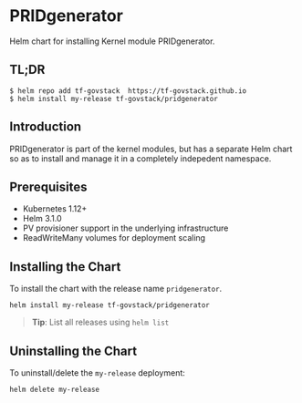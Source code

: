 # PRIDgenerator

Helm chart for installing Kernel module PRIDgenerator.

## TL;DR

```console
$ helm repo add tf-govstack  https://tf-govstack.github.io
$ helm install my-release tf-govstack/pridgenerator
```

## Introduction

PRIDgenerator is  part of the kernel modules, but has a separate Helm chart so as to install and manage it in a completely indepedent namespace.

## Prerequisites

- Kubernetes 1.12+
- Helm 3.1.0
- PV provisioner support in the underlying infrastructure
- ReadWriteMany volumes for deployment scaling

## Installing the Chart

To install the chart with the release name `pridgenerator`.

```console
helm install my-release tf-govstack/pridgenerator
```

> **Tip**: List all releases using `helm list`

## Uninstalling the Chart

To uninstall/delete the `my-release` deployment:

```console
helm delete my-release
```

